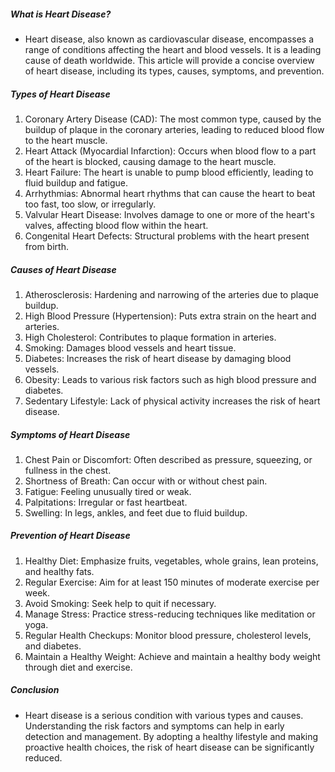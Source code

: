 ##### What is Heart Disease?
* Heart disease, also known as cardiovascular disease, encompasses a range of conditions affecting the heart and blood vessels. It is a leading cause of death worldwide. This article will provide a concise overview of heart disease, including its types, causes, symptoms, and prevention.

##### Types of Heart Disease
1. Coronary Artery Disease (CAD): The most common type, caused by the buildup of plaque in the coronary arteries, leading to reduced blood flow to the heart muscle.
2. Heart Attack (Myocardial Infarction): Occurs when blood flow to a part of the heart is blocked, causing damage to the heart muscle.
3. Heart Failure: The heart is unable to pump blood efficiently, leading to fluid buildup and fatigue.
4. Arrhythmias: Abnormal heart rhythms that can cause the heart to beat too fast, too slow, or irregularly.
5. Valvular Heart Disease: Involves damage to one or more of the heart's valves, affecting blood flow within the heart.
6. Congenital Heart Defects: Structural problems with the heart present from birth.
##### Causes of Heart Disease
1. Atherosclerosis: Hardening and narrowing of the arteries due to plaque buildup.
2. High Blood Pressure (Hypertension): Puts extra strain on the heart and arteries.
3. High Cholesterol: Contributes to plaque formation in arteries.
4. Smoking: Damages blood vessels and heart tissue.
5. Diabetes: Increases the risk of heart disease by damaging blood vessels.
6. Obesity: Leads to various risk factors such as high blood pressure and diabetes.
7. Sedentary Lifestyle: Lack of physical activity increases the risk of heart disease.
##### Symptoms of Heart Disease
1. Chest Pain or Discomfort: Often described as pressure, squeezing, or fullness in the chest.
2. Shortness of Breath: Can occur with or without chest pain.
3. Fatigue: Feeling unusually tired or weak.
4. Palpitations: Irregular or fast heartbeat.
5. Swelling: In legs, ankles, and feet due to fluid buildup.
##### Prevention of Heart Disease
1. Healthy Diet: Emphasize fruits, vegetables, whole grains, lean proteins, and healthy fats.
2. Regular Exercise: Aim for at least 150 minutes of moderate exercise per week.
3. Avoid Smoking: Seek help to quit if necessary.
4. Manage Stress: Practice stress-reducing techniques like meditation or yoga.
5. Regular Health Checkups: Monitor blood pressure, cholesterol levels, and diabetes.
6. Maintain a Healthy Weight: Achieve and maintain a healthy body weight through diet and exercise.
##### Conclusion
* Heart disease is a serious condition with various types and causes. Understanding the risk factors and symptoms can help in early detection and management. By adopting a healthy lifestyle and making proactive health choices, the risk of heart disease can be significantly reduced.